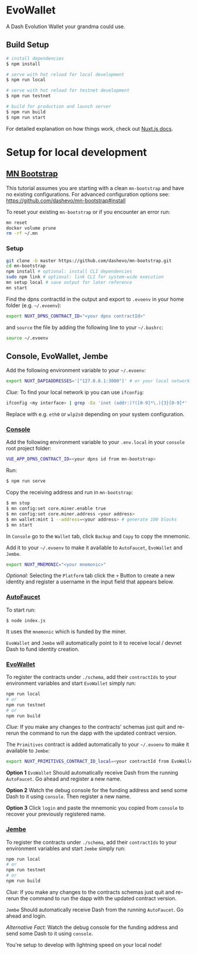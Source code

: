 # EvoWallet

 A Dash Evolution Wallet your grandma could use.

## Build Setup

```bash
# install dependencies
$ npm install

# serve with hot reload for local development
$ npm run local

# serve with hot reload for testnet development
$ npm run testnet

# build for production and launch server
$ npm run build
$ npm run start
```

For detailed explanation on how things work, check out [Nuxt.js docs](https://nuxtjs.org).


# Setup for local development





## [MN Bootstrap](https://github.com/dashevo/mn-bootstrap)

This tutorial assumes you are starting with a clean `mn-bootstrap` and have no existing configurations. For advanced configuration options see: https://github.com/dashevo/mn-bootstrap#install

To reset your existing `mn-bootstrap` or if you encounter an error run:

```bash
mn reset
docker volume prune
rm -rf ~/.mn
```

### Setup

```bash
git clone -b master https://github.com/dashevo/mn-bootstrap.git
cd mn-bootstrap
npm install # optional: install CLI dependencies
sudo npm link # optional: link CLI for system-wide execution
mn setup local # save output for later reference
mn start
```


Find the dpns contractId in the output and export to `.evoenv` in your home folder (e.g. `~/.evoenv`):

```bash
export NUXT_DPNS_CONTRACT_ID="<your dpns contractId>"
```

and `source` the file by adding the following line to your `~/.bashrc`:

```bash
source ~/.evoenv
```


## Console, EvoWallet, Jembe

Add the following environment variable to your `~/.evoenv`:

```bash
export NUXT_DAPIADDRESSES='["127.0.0.1:3000"]' # or your local network ip e.g. 192.168.0.1
```

*Clue:*
To find your local network ip you can use `ifconfig`:

```bash
ifconfig <my interface> | grep -Eo 'inet (addr:)?([0-9]*\.){3}[0-9]*' | grep -Eo '([0-9]*\.){3}[0-9]*'
```
Replace <my interface> with e.g. `eth0` or `wlp2s0` depending on your system configuration.



### [Console](https://github.com/dashameter/dash-platform-console)


Add the following environment variable to your `.env.local` in your `console` root project folder:

```bash
VUE_APP_DPNS_CONTRACT_ID=<your dpns id from mn-bootstrap>
```

Run:


```bash
$ npm run serve
```

Copy the receiving address and run in `mn-bootstrap`:

```bash
$ mn stop
$ mn config:set core.miner.enable true
$ mn config:set core.miner.address <your address>
$ mn wallet:mint 1 --address=<your address> # generate 100 blocks
$ mn start
```

In `Console` go to the `Wallet` tab, click `Backup` and `Copy` to copy the mnemonic.

Add it to your `~/.evoenv` to make it available to `AutoFaucet`, `EvoWallet` and `Jembe`.


```bash
export NUXT_MNEMONIC="<your mnemonic>"
```

*Optional:* 
Selecting the `Platform` tab click the `+` Button to create a new identity and register a username in the input field that appears below.


### [AutoFaucet](https://github.com/dashameter/autofaucet-express)

To start run:

```
$ node index.js
```

It uses the `mnemonic` which is funded by the miner.

`EvoWallet` and `Jembe` will automatically point to it to receive local / devnet Dash to fund identity creation.


### [EvoWallet](https://github.com/dashameter/evowallet)

To register the contracts under `./schema`, add their `contractIds` to your environment variables and start `EvoWallet` simply run:

```bash
npm run local
# or
npm run testnet
# or
npm run build
```

*Clue:* 
If you make any changes to the contracts' schemas just quit and re-rerun the command to run the dapp with the updated contract version.

The `Primitives` contract is added automatically to your `~/.evoenv` to make it available to `Jembe`: 

```bash
export NUXT_PRIMITIVES_CONTRACT_ID_local=<your contractId from EvoWallet>
```

**Option 1**
`EvoWallet` Should automatically receive Dash from the running `AutoFaucet`. Go ahead and register a new name.

**Option 2**
Watch the debug console for the funding address and send some Dash to it using `console`. Then register a new name.

**Option 3**
Click `login` and paste the mnemonic you copied from `console` to recover your previously registered name.



### [Jembe](https://github.com/dashameter/jembe)

To register the contracts under `./schema`, add their `contractIds` to your environment variables and start `Jembe` simply run:

```bash
npm run local
# or
npm run testnet
# or
npm run build
```

*Clue:* 
If you make any changes to the contracts schemas just quit and re-rerun the command to run the dapp with the updated contract version.


`Jembe` Should automatically receive Dash from the running `AutoFaucet`. Go ahead and login.

*Alternative Fact:*
Watch the debug console for the funding address and send some Dash to it using `console`.


You're setup to develop with lightning speed on your local node!
